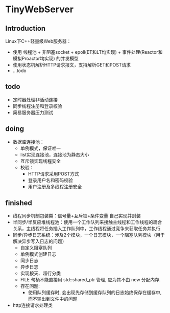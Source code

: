# TinyWebServer
## Introduction
Linux下C++轻量级Web服务器：
- 使用 线程池 + 非阻塞socket + epoll(ET和LT均实现) + 事件处理(Reactor和模拟Proactor均实现) 的并发模型
- 使用状态机解析HTTP请求报文，支持解析GET和POST请求
- ...todo

## todo

- 定时器处理非活动连接
- 同步线程注册和登录校验
- 简易服务器压力测试


## doing
- 数据库连接池：
    - 单例模式，保证唯一
    - list实现连接池，连接池为静态大小
    - 互斥锁实现线程安全
    - 校验：
        - HTTP请求采用POST方式
        - 登录用户名和密码校验
        - 用户注册及多线程注册安全


## finished
- 线程同步机制包装类：信号量+互斥锁+条件变量 自己实现并封装
- 半同步/半反应堆线程池：使用一个工作队列来接触主线程和工作线程的耦合关系，主线程将任务插入工作队列中，工作线程通过竞争来获取任务并执行
- 同步/异步日志系统：涉及2个模块，一个日志模块，一个阻塞队列模块（用于解决异步写入日志的问题）
    - 自定义阻塞队列
    - 单例模式创建日志
    - 同步日志
    - 异步日志
    - 实现按天、超行分类
    - FILE 句柄不能直接用 std::shared_ptr 管理, 应为其不由 new 分配内存.
    - 存在问题:
        - 使用队列缓存时, 会出现先存储到缓存队列的日志始终保存在缓存中, 而不输出到文件中的问题
- http连接请求处理类